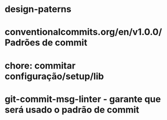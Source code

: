 # design-paterns

# conventionalcommits.org/en/v1.0.0/  Padrões de commit

# chore: commitar configuração/setup/lib

# git-commit-msg-linter - garante que será usado o padrão de commit